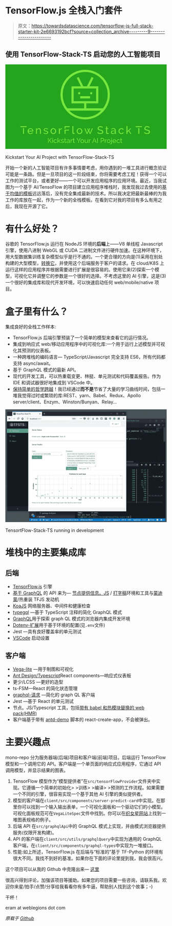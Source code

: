 # TensorFlow.js 全栈入门套件

> 原文：<https://towardsdatascience.com/tensorflow-js-full-stack-starter-kit-2e6693192bcf?source=collection_archive---------9----------------------->

## 使用 TensorFlow-Stack-TS 启动您的人工智能项目

![](img/cc7eff4c6e7ae5f748d59e89c413aaf8.png)

Kickstart Your AI Project with TensorFlow-Stack-TS

开始一个新的人工智能项目有许多事情要考虑，用你遇到的一堆工具进行概念验证可能是一条路。但是一旦项目的这一阶段结束，你将需要考虑工程！获得一个可以工作的测试平台，或者更好——一个可以开发应用程序的应用环境。最近，当我试图为一个基于 AI/TensoFlow 的项目建立应用程序堆栈时，我发现我过去使用的[基于均值的模板](http://mean.io/)远远落后，没有完全集成最新的技术。所以我决定把最新最棒的为我工作的库放在一起，作为一个新的全栈模板。在看到它对我的项目有多么有用之后，我现在开源了它。

# 有什么好处？

谷歌的 TensorFlow.js 运行在 NodeJS 环境的**后端**上——V8 单线程 Javascript 引擎，使用八进制 WebGL 或 CUDA 二进制文件进行硬件加速。在这种环境下，用大型数据集训练复杂模型似乎是行不通的。一个更合理的方向是(1)采用在别处构建的大型模型，[转换它](https://github.com/tensorflow/tfjs-converter)，并使用这个后端服务于客户的请求。在 cloud/K8S 上运行这样的应用程序并根据需要进行扩展是很容易的。使用它来(2)探索一个模型，可视化它并调整它的参数是一个很好的选择。不考虑这里的 AI 引擎，这是(3)一个很好的集成库和现代开发环境，可以快速启动任何 web/mobile/native 项目。

# 盒子里有什么？

集成良好的全栈工作样本:

*   TensorFlow.js 后端引擎预装了一个简单的模型来查看它的运行情况。
*   集成到响应式 web/移动应用程序中的可视化库:一个用于运行上述模型并可视化其预测的仪表板。
*   一种跨堆栈的编码语言— TypeScript/Javascript 完全支持 ES6，所有代码都支持 async/await。
*   基于 GraphQL 模式的最新 API。
*   现代的开发工具，可以热重载变更、林挺、单元测试和代码覆盖报告。作为 IDE 和调试器很好地集成到 VSCode 中。
*   [保持简单的哲学跨越](https://www.slideshare.net/ethanram/kissts-the-keep-it-simple-software-stack-for-2017-82329212)！我已经通过**而不是**节省了大量的学习曲线时间，包括一堆我觉得过时或繁琐的库:REST、yarn、Babel、Redux、Apollo server/client、Enzym、Winston/Bunyan、Relay…

![](img/1d60d3b7b7114e86956c01ffd7562636.png)

TensortFlow-Stack-TS running in development

# 堆栈中的主要集成库

## 后端

*   [TensorFlow.js](https://js.tensorflow.org/) 引擎
*   [基于 GraphQL](http://graphql.org/) 的 API 来为— [节点提供信息。JS](https://nodejs.org/en/) / [打字稿](https://www.typescriptlang.org/)环境和工具与[蒙迪蒙](https://nodemon.io/)/热重装 TFJS 发动机
*   [KoaJS](https://koajs.com/) 网络服务器、中间件和健康检查
*   [typegql](https://prismake.github.io/typegql/) —基于 TypeScript 注释的简化 GraphQL 模式
*   [GraphQL](https://github.com/graphql/graphiql)用于探索 graph QL 模式的浏览器内集成开发环境
*   [Dotenv-扩展](https://github.com/motdotla/dotenv-expand)用于基于环境的配置(见`.env`文件)
*   Jest —具有良好覆盖率的单元测试
*   [VSCode](https://code.visualstudio.com/) 启动设置

## 客户端

*   [Vega-lite](https://vega.github.io/vega-lite/) —用于制图和可视化
*   [Ant Design/Typescript](https://ant.design/docs/react/introduce)React components—响应式仪表板
*   更少/LCSS —更好的造型
*   ts-FSM—React 的简化状态管理
*   [graphql-请求](https://github.com/prisma/graphql-request) —简化的 graph QL 客户端
*   Jest —基于 React 的单元测试
*   节点。JS/Typescript 工具，包括[带有 babel 和热模块替换的 web pack(HMR)](https://webpack.js.org/concepts/hot-module-replacement/)
*   客户端基于带有 [antd-demo](https://ant.design/docs/react/use-with-create-react-app) 脚本的 react-create-app，不会被弹出。

# 主要兴趣点

mono-repo 分为服务器端(后端)项目和客户端(前端)项目。后端运行 TensorFlow 模型和一个调用它的 API。客户端是一个单页面的响应式应用程序，它通过 API 调用模型，并显示结果的图表。

1.  TensorFlow 模型作为“模型提供者”在`src/tensorFlowProvider`文件夹中实现。它遵循一个简单的初始化> >训练> >编译> >预测的工作流程。如果需要一个不同的引擎，很容易实现一个基于其他 AI 引擎的类似提供者。
2.  模型的客户端在`client/src/components/server-predict-card`中实现。在那里你可以找到一个输入输出表单，一个可视化面板和一个驱动它们的小模型。可视化面板规范可在`VegaLiteSpec`文件中找到。你可以在[织女星网站](https://vega.github.io/editor/#/examples/vega-lite/point_2d)上找到一堆图表规格的例子。
3.  后端 API 在`src/graphqlApi`中的 GraphQL 模式上实现，并由模式浏览器提供服务(仅限开发构建)。
4.  API 的客户端在`client/src/utils/graphqlQuery`中实现为通用的 GraphQL 客户端，在`client/src/components/graphql-types`中实现为一堆接口。
5.  性能:如上所述，TensorFlow.js 在后端与“标准的”基于 TF-Python 的环境有很大不同。我找不到好的基准。如果你在下面的评论里提到我，我会很高兴。

这个项目可以从我的 Github 中克隆出来— [这里](https://github.com/eram/tensorflow-stack-ts)

很高兴得到评论，加强该项目等援助。如果您的项目需要一些咨询，请联系我。欢迎你来星/拍手/点赞/分享给我看看你有多牛逼，帮助别人找到这个故事；-)

干杯！

eram at weblegions dot com

*原载于* [*Github*](https://github.com/eram/tensorflow-stack-ts)